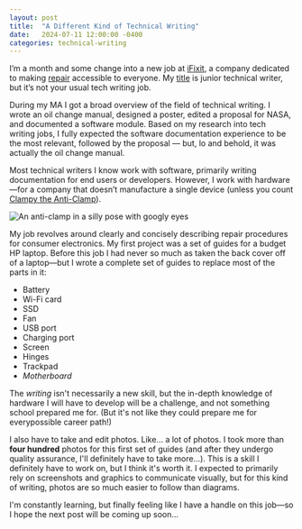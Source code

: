 ```yaml
---
layout: post
title:  "A Different Kind of Technical Writing"
date:   2024-07-11 12:00:00 -0400
categories: technical-writing
---
```

I’m a month and some change into a new job at [iFixit](https://www.ifixit.com/), a company dedicated to making [repair](https://www.ifixit.com/repairability) accessible to everyone. My [title](https://www.ifixit.com/User/4381611/Spencer+Pennington) is junior technical writer, but it’s not your usual tech writing job. 

During my MA I got a broad overview of the field of technical writing. I wrote an oil change manual, designed a poster, edited a proposal for NASA, and documented a software module. Based on my research into tech writing jobs, I fully expected the software documentation experience to be the most relevant, followed by the proposal — but, lo and behold, it was actually the oil change manual. 

Most technical writers I know work with software, primarily writing documentation for end users or developers. However, I work with hardware&mdash;for a company that doesn’t manufacture a single device (unless you count [Clampy the Anti-Clamp](https://www.ifixit.com/Guide/How+to+Attach+Googly+Eyes+to+the+Anti-Clamp/155105)).

![An anti-clamp in a silly pose with googly eyes](/images/clampy.png)

My job revolves around clearly and concisely describing repair procedures for consumer electronics. My first project was a set of guides for a budget HP laptop. Before this job I had never so much as taken the back cover off of a laptop&mdash;but I wrote a complete set of guides to replace most of the parts in it:
- Battery
- Wi-Fi card
- SSD
- Fan
- USB port
- Charging port
- Screen
- Hinges
- Trackpad
- *Motherboard*

The *writing* isn't necessarily a new skill, but the in-depth knowledge of hardware I will have to develop will be a challenge, and not something school prepared me for. (But it's not like they could prepare me for everypossible career path!)

I also have to take and edit photos. Like... a lot of photos. I took more than **four hundred** photos for this first set of guides (and after they undergo quality assurance, I'll definitely have to take more...). This is a skill I definitely have to work on, but I think it's worth it. I expected to primarily rely on screenshots and graphics to communicate visually, but for this kind of writing, photos are so much easier to follow than diagrams.

I'm constantly learning, but finally feeling like I have a handle on this job&mdash;so I hope the next post will be coming up soon...